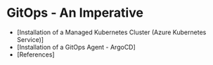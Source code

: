 # GitOps - An Imperative 


- [Installation of a Managed Kubernetes Cluster (Azure Kubernetes Service)]
- [Installation of a GitOps Agent - ArgoCD]
- [References]

